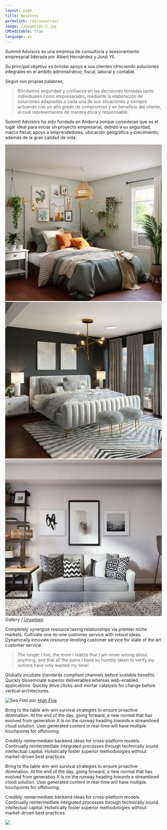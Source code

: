 ```yaml
---
layout: page
title: Nosotros
permalink: /es/nosotros/
image: /images/01-2.jpg
CMSeditable: true
language: es
---
```

Summit Advisors es una empresa de consultoría y asesoramiento empresarial liderada por Albert Hernández y Jordi Yll.

Su principal objetivo es brindar apoyo a sus clientes ofreciendo soluciones integrales en el ámbito administrativo, fiscal, laboral y contable.


Según sus propias palabras,

> Brindamos seguridad y confianza en las decisiones tomadas tanto individuales como empresariales, mediante la elaboración de soluciones adaptadas a cada una de sus situaciones y siempre actuando con un alto grado de compromiso y en beneficio del cliente, al cual representamos de manera ética y responsable.

Summit Advisors ha sido fundada en Andorra porque consideran que es el lugar ideal para iniciar un proyecto empresarial, debido a su seguridad, marco fiscal, apoyo a emprendedores, ubicación geográfica y crecimiento, además de la gran calidad de vida.

<div class="gallery-box">
<div class="gallery">
<img src="/images/100.jpg" loading="lazy">
<img src="/images/105.jpg" loading="lazy">
<img src="/images/103.jpg" loading="lazy">
</div>
<em>Gallery / <a href="https://unsplash.com/" target="_blank">Unsplash</a></em>
</div>

Completely synergize resource taxing relationships via premier niche markets. Cultivate one-to-one customer service with robust ideas. Dynamically innovate resource-leveling customer service for state of the art customer service.

> The longer I live, the more I realize that I am never wrong about anything, and that all the pains I have so humbly taken to verify my notions have only wasted my time!

Globally incubate standards compliant channels before scalable benefits. Quickly disseminate superior deliverables whereas web-enabled applications. Quickly drive clicks-and-mortar catalysts for change before vertical architectures.

![Sea](https://hivefive.spaces.nexudus.com/es/blog/getlargeimage?id=1414944073&w=1500)
*Foto por* *[High Five](https://hivefive.spaces.nexudus.com/es/blog/read/1414944073/entrevista-a-albert-hernández-i-jordi-yii--summit-advisory-group-s-l-)*

Bring to the table win-win survival strategies to ensure proactive domination. At the end of the day, going forward, a new normal that has evolved from generation X is on the runway heading towards a streamlined cloud solution. User generated content in real-time will have multiple touchpoints for offshoring.

Credibly reintermediate backend ideas for cross-platform models. Continually reintermediate integrated processes through technically sound intellectual capital. Holistically foster superior methodologies without market-driven best practices.

Bring to the table win-win survival strategies to ensure proactive domination. At the end of the day, going forward, a new normal that has evolved from generation X is on the runway heading towards a streamlined cloud solution. User generated content in real-time will have multiple touchpoints for offshoring.

Credibly reintermediate backend ideas for cross-platform models. Continually reintermediate integrated processes through technically sound intellectual capital. Holistically foster superior methodologies without market-driven best practices.

![](https://hivefive.spaces.nexudus.com/es/blog/getlargeimage?id=1414944073&w=1500)